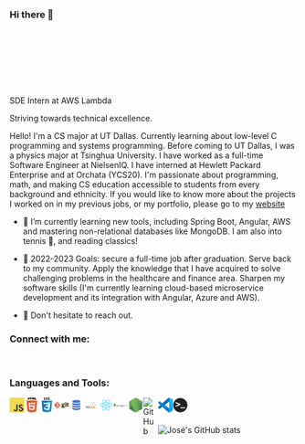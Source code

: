 ### Hi there 👋

[<img align="left" alt="" width="100px"  src="https://live.staticflickr.com/65535/51393102446_a59431ae79_b.jpg" />][website]
[<img align="left" alt="" width="100px"  src="https://live.staticflickr.com/65535/51396637655_55a16c68aa_m.jpg" />][website]
[<img align="left" alt="" width="100px"  src="https://live.staticflickr.com/65535/51396640465_c0eb0d64ed_m.jpg" />][website]
[<img align="left" alt="" width="100px"  src="https://live.staticflickr.com/65535/51396642900_fa65c3fd0e_m.jpg" />][website]




<br />
<br />
<br />
<br />
<br />
<br />

 SDE Intern at AWS Lambda
<br />

Striving towards technical excellence. 
<br />

Hello! I'm a CS major at UT Dallas. Currently learning about low-level C programming and systems programming. Before coming to UT Dallas, I was a physics major at Tsinghua University. I have worked as a full-time Software Engineer at NielsenIQ. I have interned at Hewlett Packard Enterprise and at Orchata (YCS20). 
I'm passionate about programming, math, and making CS education accessible to students from every background and ethnicity. If you would like to know more about the projects I worked on in my previous jobs, or my portfolio, please go to my [website]

- 🌱 I’m currently learning new tools, including Spring Boot, Angular, AWS and mastering non-relational databases like MongoDB. I am also into tennis 🎾, and reading classics!

- 🥅 2022-2023 Goals: secure a full-time job after graduation. Serve back to my community. Apply the knowledge that I have acquired to solve challenging problems in the healthcare and finance area. Sharpen my software skills (I'm currently learning cloud-based microservice development and its integration with Angular, Azure and AWS).

- 🧐 Don't hesitate to reach out.

### Connect with me:

[<img align="left" alt="" width="22px" src="https://live.staticflickr.com/65535/51395859878_2ed8b75bce_m.jpg" />][website]
[<img align="left" alt="" width="22px" src="https://live.staticflickr.com/65535/51395602091_3df5bc5a6e_m.jpg" />][linkedin]

<br />

### Languages and Tools:

[<img align="left" alt="" width="26px" src="https://live.staticflickr.com/65535/51394796567_f7e5f91f33.jpg" />][website]
[<img align="left" alt="" width="26px" src="https://live.staticflickr.com/65535/51395822433_e602ed33b0_m.jpg" />][website]
[<img align="left" alt="" width="26px" src="https://live.staticflickr.com/65535/51395562611_542c4678d4_m.jpg" />][website]
[<img align="left" alt="" width="26px" src="https://raw.githubusercontent.com/github/explore/80688e429a7d4ef2fca1e82350fe8e3517d3494d/topics/javascript/javascript.png" />][website]
[<img align="left" alt="" width="26px" src="https://raw.githubusercontent.com/github/explore/80688e429a7d4ef2fca1e82350fe8e3517d3494d/topics/html/html.png" />][website]
[<img align="left" alt="" width="26px" src="https://raw.githubusercontent.com/github/explore/80688e429a7d4ef2fca1e82350fe8e3517d3494d/topics/css/css.png" />][website]
[<img align="left" alt="" width="26px" src="https://raw.githubusercontent.com/github/explore/80688e429a7d4ef2fca1e82350fe8e3517d3494d/topics/git/git.png" />][website]
[<img align="left" alt="SQL" width="26px" src="https://raw.githubusercontent.com/github/explore/80688e429a7d4ef2fca1e82350fe8e3517d3494d/topics/sql/sql.png" />][website]
[<img align="left" alt="MySQL" width="26px" src="https://raw.githubusercontent.com/github/explore/80688e429a7d4ef2fca1e82350fe8e3517d3494d/topics/mysql/mysql.png" />][website]
[<img align="left" alt="" width="26px" src="https://live.staticflickr.com/65535/51394800507_2bca0861c0_m.jpg" />][website]

[<img align="left" alt="React" width="26px" src="https://raw.githubusercontent.com/github/explore/80688e429a7d4ef2fca1e82350fe8e3517d3494d/topics/react/react.png" />][website]
[<img align="left" alt="MongoDB" width="26px" src="https://raw.githubusercontent.com/github/explore/80688e429a7d4ef2fca1e82350fe8e3517d3494d/topics/mongodb/mongodb.png" />][website]
[<img align="left" alt="Node.js" width="26px" src="https://raw.githubusercontent.com/github/explore/80688e429a7d4ef2fca1e82350fe8e3517d3494d/topics/nodejs/nodejs.png" />][website]
[<img align="left" alt="GitHub" width="26px" src="https://live.staticflickr.com/65535/51396565150_62b640df18_m.jpg" />][website]
[<img align="left" alt="" width="26px" src="https://live.staticflickr.com/65535/51396301804_948306053f_m.jpg" />][website]
[<img align="left" alt="" width="26px" src="https://live.staticflickr.com/65535/51396303139_b694df1005_m.jpg" />][website]
[<img align="left" alt="Visual Studio Code" width="26px" src="https://raw.githubusercontent.com/github/explore/80688e429a7d4ef2fca1e82350fe8e3517d3494d/topics/visual-studio-code/visual-studio-code.png" />][website]
[<img align="left" alt="Terminal" width="26px" src="https://raw.githubusercontent.com/github/explore/80688e429a7d4ef2fca1e82350fe8e3517d3494d/topics/terminal/terminal.png" />][website]


<br />
<br />

![José's GitHub stats](https://github-readme-stats.vercel.app/api?username=joseee-molina&theme=dark&show_icons=true)


</details>

[website]: https://joseee-molina.github.io/my-website/
[linkedin]: https://www.linkedin.com/in/octavio12/
